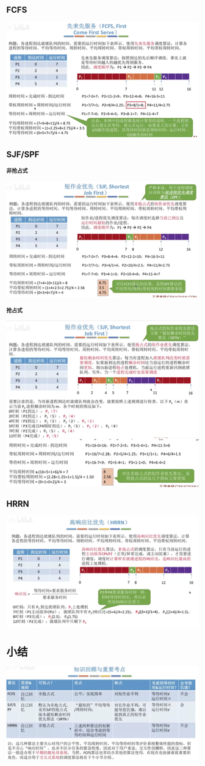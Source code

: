 

## FCFS
![输入图片说明](/imgs/2025-09-11/Jc6o0xWLzM1Eq4if.png)
## SJF/SPF
#### 非抢占式
![输入图片说明](/imgs/2025-09-11/nzKyvXmWuFLVwBDw.png)
#### 抢占式
![输入图片说明](/imgs/2025-09-11/j6e9EKa7kVRm9Qrw.png)
![输入图片说明](/imgs/2025-09-11/wi9T2502KuJYF0Dv.png)
## HRRN
![输入图片说明](/imgs/2025-09-11/rnQlZfZjmERxK8dW.png)
# 小结
![输入图片说明](/imgs/2025-09-11/pw3AC9gCEHci7Ijo.png)
<!--stackedit_data:
eyJoaXN0b3J5IjpbLTE1MjYwOTY0OTksLTIzNDU1ODQwM119
-->